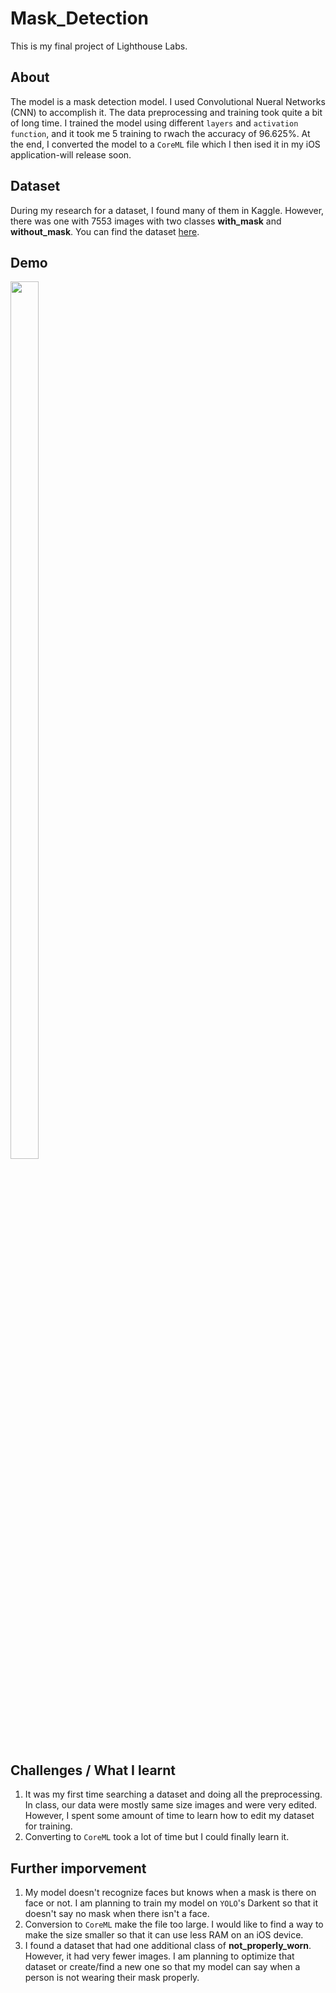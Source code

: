 # Mask_Detection

This is my final project of Lighthouse Labs. 

## About
The model is a mask detection model. I used Convolutional Nueral Networks (CNN) to accomplish it. The data preprocessing and training took quite a bit of long time. I trained the model using different `layers` and `activation function`, and it took me 5 training to rwach the accuracy of 96.625%. At the end, I converted the model to a `CoreML` file which I then ised it in my iOS application-will release soon. 

## Dataset 
During my research for a dataset, I found many of them in Kaggle. However, there was one with 7553 images with two classes **with_mask** and **without_mask**. You can find the dataset [here](https://www.kaggle.com/omkargurav/face-mask-dataset).

## Demo
<img src="mask_test.gif" width="30%" height="60%"/>

## Challenges / What I learnt
1. It was my first time searching a dataset and doing all the preprocessing. In class, our data were mostly same size images and were very edited. However, I spent some amount of time to learn how to edit my dataset for training. 
2. Converting to `CoreML` took a lot of time but I could finally learn it.

## Further imporvement
1. My model doesn't recognize faces but knows when a mask is there on face or not. I am planning to train my model on `YOLO`'s Darkent so that it doesn't say no mask when there isn't a face.
2. Conversion to `CoreML` make the file too large. I would like to find a way to make the size smaller so that it can use less RAM on an iOS device. 
3. I found a dataset that had one additional class of **not_properly_worn**. However, it had very fewer images. I am planning to optimize that dataset or create/find a new one so that my model can say when a person is not wearing their mask properly.
